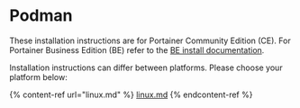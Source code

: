 # Podman


These installation instructions are for Portainer Community Edition (CE). For Portainer Business Edition (BE) refer to the [BE install documentation](../../../install/server/podman/).


Installation instructions can differ between platforms. Please choose your platform below:

{% content-ref url="linux.md" %}
[linux.md](linux.md)
{% endcontent-ref %}

